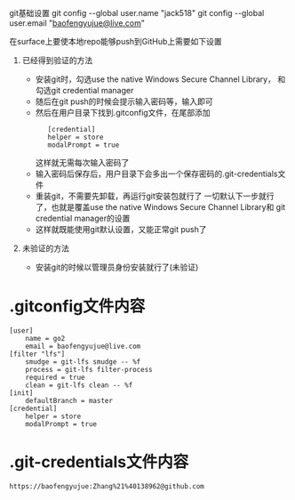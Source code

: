 git基础设置
git config --global user.name "jack518"
git config --global user.email "baofengyujue@live.com"

在surface上要使本地repo能够push到GitHub上需要如下设置

1. 已经得到验证的方法
   - 安装git时，勾选use the native Windows Secure Channel Library，
     和勾选git credential manager
   - 随后在git push的时候会提示输入密码等，输入即可
   - 然后在用户目录下找到.gitconfig文件，在尾部添加
     ```
        [credential]
        helper = store
        modalPrompt = true
     ```
     这样就无需每次输入密码了
   - 输入密码后保存后，用户目录下会多出一个保存密码的.git-credentials文件
   - 重装git，不需要先卸载，再运行git安装包就行了
      一切默认下一步就行了，也就是覆盖use the native Windows Secure Channel Library和
      git credential manager的设置
   - 这样就既能使用git默认设置，又能正常git push了


2. 未验证的方法
   - 安装git的时候以管理员身份安装就行了(未验证)



# .gitconfig文件内容
```
[user]
	name = go2
	email = baofengyujue@live.com
[filter "lfs"]
	smudge = git-lfs smudge -- %f
	process = git-lfs filter-process
	required = true
	clean = git-lfs clean -- %f
[init]
	defaultBranch = master
[credential]
	helper = store
	modalPrompt = true
```

# .git-credentials文件内容
```
https://baofengyujue:Zhang%21%40138962@github.com
```